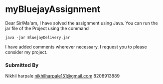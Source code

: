 # myBluejayAssignment

Dear Sir/Ma'am, I have solved the assignment using Java. You can run the jar file of the Project using the command
```
java -jar BluejayDelivery.jar
``` 

I have added comments wherever necessary. I request you to please consider my project.

### Submitted By
Nikhil harpale
nikhilharpale151@gmail.com
8208913889
